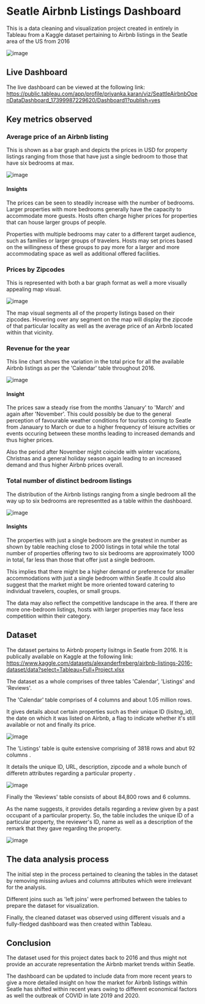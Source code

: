 

# Seatle Airbnb Listings Dashboard
This is a data cleaning and visualization project created in entirely in Tableau from a Kaggle dataset pertaining to Airbnb listings in the Seatle area of the US from 2016

![image](https://github.com/Sha95544/Seatle-AIrbnb-Listings/assets/62758405/3e3f2601-fca4-45a8-8c01-10e27084bf7a)

## Live Dashboard
The live dashboard can be viewed at the following link:
https://public.tableau.com/app/profile/priyanka.karan/viz/SeattleAirbnbOpenDataDashboard_17399987229620/Dashboard1?publish=yes


## Key metrics observed

### Average price of an Airbnb listing
This is shown as a bar graph and depicts the prices in USD for property listings ranging from those that have just a single bedroom to those that have six bedrooms at max.

![image](https://github.com/Sha95544/Seatle-AIrbnb-Listings/assets/62758405/be1d79ff-f3b3-4b27-922e-c9365e1ee3cf)

#### Insights
The prices can be seen to steadily increase with the number of bedrooms. Larger properties with more bedrooms generally have the capacity to accommodate more guests. Hosts often charge higher prices for properties that can house larger groups of people.

Properties with multiple bedrooms may cater to a different target audience, such as families or larger groups of travelers. Hosts may set prices based on the willingness of these groups to pay more for a larger and more accommodating space as well as additional offered facilities.


### Prices by Zipcodes
This is represented with both a bar graph format as well a more visually appealing map visual.

![image](https://github.com/Sha95544/Seatle-AIrbnb-Listings/assets/62758405/ceda142e-8e2b-452a-b632-4002f12a5878)


The map visual segments all of the property listings based on their zipcodes. Hovering over any segment on the map will display the zipcode of that particular locality as well as the average price of an Airbnb located within that vicinity.

### Revenue for the year
This line chart shows the variation in the total price for all the available Airbnb listings as per the 'Calendar' table throughout 2016.

![image](https://github.com/Sha95544/Seatle-AIrbnb-Listings/assets/62758405/3c1fc8d8-f329-4916-b100-73393c99f7cc)

#### Insight
The prices saw a steady rise from the months 'January' to 'March' and again after 'November'. This could possibly be due to the general perception of favourable weather conditions for tourists coming to Seatle from Janauary to March or due to a higher frequency of leisure actvities or events occuring between these months leading to increased demands and thus higher prices.

Also the period after November might coincide with winter vacations, Christnas and a general holiday season again leading to an increased demand and thus higher Airbnb prices overall.

### Total number of distinct bedroom listings
The distribution of the Airbnb listings ranging from a single bedroom all the way up to six bedrooms are representted as a table within the dashboard.

![image](https://github.com/Sha95544/Seatle-AIrbnb-Listings/assets/62758405/890750d7-25bd-4a17-8eba-5383ed97aa6f)

#### Insights
The properties with just a single bedroom are the greatest in number as shown by table reaching close to 2000 listings in total while the total number of properties offering two to six bedrooms are approximately 1000 in total, far less than those that offer just a single bedroom.

This implies that there might be a higher demand or preference for smaller accommodations with just a single bedroom within Seatle .It could also suggest that the market might be more oriented toward catering to individual travelers, couples, or small groups.

The data may also reflect the competitive landscape in the area. If there are more one-bedroom listings, hosts with larger properties may face less competition within their category.

## Dataset
The dataset pertains to Airbnb property lisitngs in Seatle from 2016. It is publically available on Kaggle at the following link:
https://www.kaggle.com/datasets/alexanderfreberg/airbnb-listings-2016-dataset/data?select=Tableau+Full+Project.xlsx

The dataset as a whole comprises of three tables 'Calendar', 'Listings' and 'Reviews'.

The 'Calendar' table comprises of 4 columns and about 1.05 million rows. 

It gives details about certain properties such as their unique ID (lisitng_id), the date on which it was listed on Airbnb, a flag to indicate whether it's still available or not and finally its price.

![image](https://github.com/Sha95544/Seatle-AIrbnb-Listings/assets/62758405/7063b1e5-b8d5-41ac-b394-f18835a31332)

The 'Listings' table is quite extensive comprising of 3818 rows and abut 92 columns .

It details the unique ID, URL, description, zipcode and a whole bunch of differetn attributes regarding a particular property .

![image](https://github.com/Sha95544/Seatle-AIrbnb-Listings/assets/62758405/c64d0e04-e01e-4c46-842a-ee9f243556ab)

Finally the 'Reviews' table consists of about 84,800 rows and 6 columns. 

As the name suggests, it provides details regarding a review given by a past occupant of a particular property. So, the table includes the unique ID of a particular property, the reviewer's ID, name as well as a description of the remark that they gave regarding the property.

![image](https://github.com/Sha95544/Seatle-AIrbnb-Listings/assets/62758405/5338f411-38f4-45d8-bdee-31179d6d7d58)

## The data analysis process
The initial step in the process pertained to cleaning the tables in the dataset by removing missing avlues and columns attributes which were irrelevant for the analysis.

Different joins such as 'left joins' were perfromed between the tables to prepare the dataset for visualization.

Finally, the cleaned dataset was observed using different visuals and a fully-fledged dashboard was then created within Tableau.

## Conclusion
The dataset used for this project dates back to 2016 and thus might not provide an accurate representation the Airbnb market trends within Seatle. 

The dashboard can be updated to include data from more recent years to give a more detailed insight on how the market for Airbnb listings within Seatle has shifted within recent years owing to different economical factors as well the outbreak of COVID in late 2019 and 2020.

